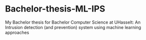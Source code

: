 # Bachelor-thesis-ML-IPS
My Bachelor thesis for Bachelor Computer Science at UHasselt: An Intrusion detection (and prevention) system using machine learning approaches
